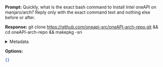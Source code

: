 **Prompt:**
Quickly, what is the exact bash command to Install Intel oneAPI on manjaro/arch?
Reply only with the exact command text and nothing else before or after.

**Response:**
git clone https://github.com/oneapi-src/oneAPI-arch-repo.git && cd oneAPI-arch-repo && makepkg -sri

<details><summary>Metadata</summary>

- Duration: 1523 ms
- Datetime: 2023-07-14T11:20:27.659442
- Model: gpt-3.5-turbo-0613

</details>

**Options:**
```json
{}
```

